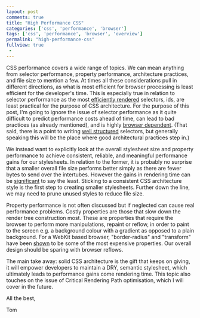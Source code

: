 ```yaml
---
layout: post
comments: true
title: "High Performance CSS"
categories: ['css', 'performance', 'browser']
tags: ['css', 'performance', 'browser', 'overview']
permalink: "high-performance-css"
fullview: true
 -
---
```

CSS performance covers a wide range of topics. We can mean anything from selector performance, property performance, architecture practices, and file size to mention a few. At times all these considerations pull in different directions, as what is most efficient for browser processing is least efficient for the developer's time. This is especially true in relation to selector performance as the most [efficiently rendered](https://css-tricks.com/efficiently-rendering-css/) selectors, ids, are least practical for the purpose of CSS architecture. For the purpose of this post, I'm going to ignore the issue of selector performance as it quite difficult to predict performance costs ahead of time, can lead to bad practices (as already mentioned), and is highly [browser dependent](http://www.stevesouders.com/blog/2009/03/10/performance-impact-of-css-selectors/). (That said, there is a point to writing [well structured](http://csswizardry.com/2011/09/writing-efficient-css-selectors/) selectors, but generally speaking this will be the place where good architectural practices step in.)

We instead want to explicitly look at the overall stylesheet size and property performance to achieve consistent, reliable, and meaningful performance gains for our stylesheets. In relation to the former, it is probably no surprise that a smaller overall file size performs better simply as there are fewer bytes to send over the intertubes. However the gains in rendering time can be [significant](http://benfrain.com/css-performance-revisited-selectors-bloat-expensive-styles/) to say the least. Sticking to a consistent CSS architecture style is the first step to creating smaller stylesheets. Further down the line, we may need to prune unused styles to reduce file size.

Property performance is not often discussed but if neglected can cause real performance problems. Costly properties are those that slow down the render tree construction most. These are properties that require the browser to perform more manipulations, repaint or reflow, in order to paint to the screen e.g. a background colour with a gradient as opposed to a plain background. For a WebKit based browser, "border-radius" and "transform" have been [shown](http://perfectionkills.com/profiling-css-for-fun-and-profit-optimization-notes/) to be some of the most expensive properties. Our overall design should be sparing with browser reflows.

The main take away: solid CSS architecture is the gift that keeps on giving, it will empower developers to maintain a DRY, semantic stylesheet, which ultimately leads to performance gains come rendering time. This topic also touches on the issue of Critical Rendering Path optimisation, which I will cover in the future.

All the best,

Tom